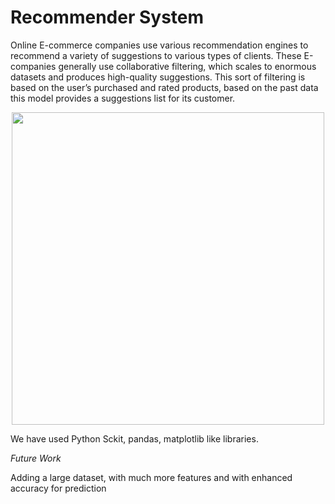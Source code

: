 
# Recommender System

Online E-commerce companies use various recommendation engines to recommend a variety of suggestions to various types of clients. These E-companies generally use collaborative filtering, which scales to enormous datasets and produces high-quality suggestions. This sort of filtering is based on the user’s purchased and rated products, based on the past data this model provides a suggestions list for its customer.

<p align="center">
<img width=500px src="https://user-images.githubusercontent.com/66131928/168640179-8f4b821b-bc89-42c8-84d9-c541a7dc37af.png" ></img>
</p>

We have used Python Sckit, pandas, matplotlib like libraries.

*Future Work*

Adding a large dataset, with much more features and with enhanced accuracy for prediction
